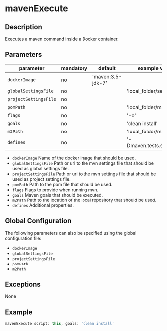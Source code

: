 # mavenExecute

## Description

Executes a maven command inside a Docker container.

## Parameters

| parameter            | mandatory | default           | example values             |
| ---------------------|-----------|-------------------|----------------------------|
| `dockerImage`        | no        | 'maven:3.5-jdk-7' |                            |
| `globalSettingsFile` | no        |                   | 'local_folder/settings.xml'|
| `projectSettingsFile`| no        |                   |                            |
| `pomPath`            | no        |                   | 'local_folder/m2'          |
| `flags`              | no        |                   | '-o'                       |
| `goals`              | no        |                   | 'clean install'            |
| `m2Path`             | no        |                   | 'local_folder/m2'          |
| `defines`            | no        |                   | '-Dmaven.tests.skip=true'  |

* `dockerImage` Name of the docker image that should be used.
* `globalSettingsFile` Path or url to the mvn settings file that should be used as global settings file. 
* `projectSettingsFile` Path or url to the mvn settings file that should be used as project settings file.
* `pomPath` Path to the pom file that should be used.
* `flags` Flags to provide when running mvn.
* `goals` Maven goals that should be executed.
* `m2Path` Path to the location of the local repository that should be used.
* `defines` Additional properties.

## Global Configuration
The following parameters can also be specified using the global configuration file:
* `dockerImage`
* `globalSettingsFile`
* `projectSettingsFile`
* `pomPath`
* `m2Path`

## Exceptions

None

## Example

```groovy
mavenExecute script: this, goals: 'clean install'
```




